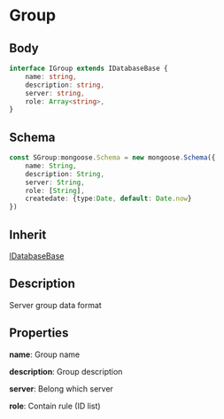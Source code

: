# Group 

## Body
```typescript
interface IGroup extends IDatabaseBase {
    name: string,
    description: string,
    server: string,
    role: Array<string>,
}
```

## Schema
```typescript
const SGroup:mongoose.Schema = new mongoose.Schema({
    name: String,
    description: String,
    server: String,
    role: [String],
    createdate: {type:Date, default: Date.now}
})
```

## Inherit

[IDatabaseBase](./../../base/IDatabaseBase.md)

## Description

Server group data format

## Properties

**name**: Group name

**description**: Group description

**server**: Belong which server

**role**: Contain rule (ID list)